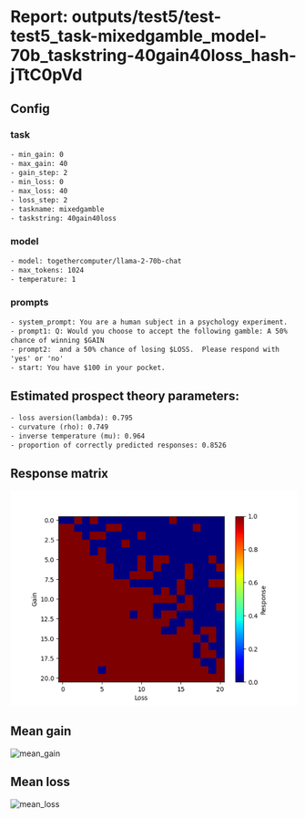 # Report: outputs/test5/test-test5_task-mixedgamble_model-70b_taskstring-40gain40loss_hash-jTtC0pVd
## Config

### task

    - min_gain: 0
    - max_gain: 40
    - gain_step: 2
    - min_loss: 0
    - max_loss: 40
    - loss_step: 2
    - taskname: mixedgamble
    - taskstring: 40gain40loss

### model

    - model: togethercomputer/llama-2-70b-chat
    - max_tokens: 1024
    - temperature: 1

### prompts

    - system_prompt: You are a human subject in a psychology experiment. 
    - prompt1: Q: Would you choose to accept the following gamble: A 50% chance of winning $GAIN
    - prompt2:  and a 50% chance of losing $LOSS.  Please respond with 'yes' or 'no'
    - start: You have $100 in your pocket. 

## Estimated prospect theory parameters:

    - loss aversion(lambda): 0.795
    - curvature (rho): 0.749
    - inverse temperature (mu): 0.964
    - proportion of correctly predicted responses: 0.8526                    
## Response matrix
![respmat](respmat.png)

## Mean gain
![mean_gain](mean_gain.png)

## Mean loss
![mean_loss](mean_loss.png)

